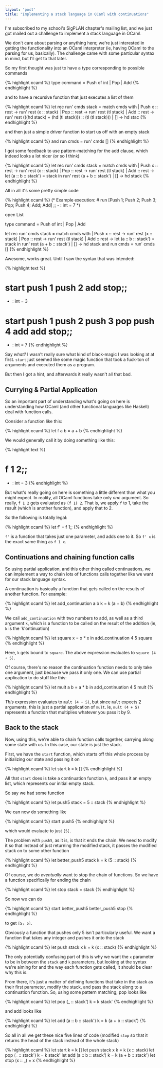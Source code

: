 ```yaml
---
layout: 'post'
title: "Implementing a stack language in OCaml with continuations"
---
```

I'm subscribed to my school's SigPLAN chapter's mailing list, and we just got mailed out a challenge to implement a stack language in OCaml.

We don't care about parsing or anything here; we're just interested in getting the functionality into an OCaml interpreter (ie, having OCaml to the parsing for us, basically). The challenge came with some particular syntax in mind, but I'll get to that later.

So my first thought was just to have a type corresponding to possible commands

{% highlight ocaml %}
type command = Push of int | Pop | Add
{% endhighlight %}

and to have a recursive function that just executes a list of them

{% highlight ocaml %}
let rec run' cmds stack = match cmds with
  | Push x :: rest -> run' rest (x :: stack)
  | Pop :: rest -> run' rest (tl stack)
  | Add :: rest -> run' rest (((hd stack) + (hd (tl stack))) :: (tl (tl stack)))
  | [] -> hd stac
{% endhighlight %}

and then just a simple driver function to start us off with an empty stack

{% highlight ocaml %}
and run cmds = run' cmds []
{% endhighlight %}

I got some feedback to use pattern-matching for the add clause, which indeed looks a lot nicer (or so I think)

{% highlight ocaml %}
let rec run' cmds stack = match cmds with
  | Push x :: rest -> run' rest (x :: stack)
  | Pop :: rest -> run' rest (tl stack)
  | Add :: rest ->
      let (a :: b :: stack') = stack
      in run' rest (a + b :: stack')
  | [] -> hd stack
{% endhighlight %}

All in all it's some pretty simple code

{% highlight ocaml %}
(* Example execution:
       # run [Push 1; Push 2; Push 3; Pop; Push 4; Add; Add] ;;
       - : int = 7
 *)

open List

type command = Push of int | Pop | Add

let rec run' cmds stack = match cmds with
  | Push x :: rest -> run' rest (x :: stack)
  | Pop :: rest -> run' rest (tl stack)
  | Add :: rest ->
      let (a :: b :: stack') = stack
      in run' rest (a + b :: stack')
  | [] -> hd stack
and run cmds = run' cmds []
{% endhighlight %}

Awesome, works great. Until I saw the syntax that was intended:

{% highlight text %}
# start push 1 push 2 add stop;;
- : int = 3
# start push 1 push 2 push 3 pop push 4 add add stop;;
- : int = 7
{% endhighlight %}

Say _what?_ I wasn't really sure what kind of black-magic I was looking at at first. `start` just seemed like some magic function that took a fuck-ton of arguments and executed them as a program.

But then I got a hint, and afterwards it really wasn't all that bad.

## Currying &amp; Partial Application

So an important part of understanding what's going on here is understanding how OCaml (and other functional languages like Haskell) deal with function calls.

Consider a function like this:

{% highlight ocaml %}
let f a b = a + b
{% endhighlight %}

We would generally call it by doing something like this:

{% highlight text %}
# f 1 2;;
- : int = 3
{% endhighlight %}

But what's really going on here is something a little different than what you might expect. In reality, all OCaml functions take only _one_ argument. So really, `f 1 2` gets evaluated as `(f 1) 2`. That is, we apply `f` to 1, take the result (which is another function), and apply that to 2.

So the following is totally legal:

{% highlight ocaml %}
let f' = f 1;;
{% endhighlight %}

`f'` is a function that takes just one parameter, and adds one to it. So `f' x` is the exact same thing as `f 1 x`.

## Continuations and chaining function calls

So using partial application, and this other thing called continuations, we can implement a way to chain lots of functions calls together like we want for our stack language syntax.

A continuation is basically a function that gets called on the results of another function. For example:

{% highlight ocaml %}
let add_continuation a b k = k (a + b)
{% endhighlight %}

We call `add_continuation` with two numbers to add, as well as a third argument `k`, which is a function to be called on the result of the addition (ie, `k` is the 'k'ontinuation)

{% highlight ocaml %}
let square x = x * x
in add_continuation 4 5 square
{% endhighlight %}

Here, `k` gets bound to `square`. The above expression evaluates to `square (4 + 5)`.

Of course, there's no reason the continuation function needs to only take one argument, just because we pass it only one. We can use partial application to do stuff like this:

{% highlight ocaml %}
let mult a b = a * b
in add_continuation 4 5 mult
{% endhighlight %}

_This_ expression evaluates to `mult (4 + 5)`, but since `mult` expects 2 arguments, this is just a partial application of `mult`. Ie, `mult (4 + 5)` represents a function that multiplies whatever you pass it by 9.

## Back to the stack

Now, using this, we're able to chain function calls together, carrying along some state with us. In this case, our state is just the stack.

First, we have the `start` function, which starts off this whole process by initializing our state and passing it on

{% highlight ocaml %}
let start k = k []
{% endhighlight %}

All that `start` does is take a continuation function `k`, and pass it an empty list, which represents our initial empty stack.

So say we had some function

{% highlight ocaml %}
let push5 stack = 5 :: stack
{% endhighlight %}

We can now do something like

{% highlight ocaml %}
start push5
{% endhighlight %}

which would evaluate to just `[5]`.

The problem with `push5`, as it is, is that it ends the chain. We need to modify it so that instead of just returning the modified stack, it passes the modified stack on to some other function

{% highlight ocaml %}
let better_push5 stack k = k (5 :: stack)
{% endhighlight %}

Of course, we do _eventually_ want to stop the chain of functions. So we have a function specifically for ending the chain

{% highlight ocaml %}
let stop stack = stack
{% endhighlight %}

So now we can do 

{% highlight ocaml %}
start better_push5 better_push5 stop
{% endhighlight %}

to get `[5; 5]`.

Obviously a function that pushes only 5 isn't particularly useful. We want a function that takes any integer and pushes it onto the stack

{% highlight ocaml %}
let push stack x k = k (x :: stack)
{% endhighlight %}

The only potentially confusing part of this is why we want the `x` parameter to be in between the `stack` and `k` parameters, but looking at the syntax we're aiming for and the way each function gets called, it should be clear why this is.

From there, it's just a matter of defining functions that take in the stack as their first parameter, modify the stack, and pass the stack along to a continuation function. So, using some pattern matching, pop looks like

{% highlight ocaml %}
let pop (_ :: stack') k = k stack'
{% endhighlight %}

and add looks like

{% highlight ocaml %}
let add (a :: b :: stack') k = k (a + b :: stack')
{% endhighlight %}

So all in all we get these nice five lines of code (modified `stop` so that it returns the head of the stack instead of the whole stack)

{% highlight ocaml %}
let start k = k []
let push stack x k = k (x :: stack)
let pop (_ :: stack') k = k stack'
let add (a :: b :: stack') k = k (a + b :: stack')
let stop (x :: _) = x
{% endhighlight %}
